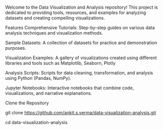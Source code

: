 Welcome to the Data Visualization and Analysis repository! This project is dedicated to providing tools, resources, and examples for analyzing datasets and creating compelling visualizations.

Features
Comprehensive Tutorials: Step-by-step guides on various data analysis techniques and visualization methods.

Sample Datasets: A collection of datasets for practice and demonstration purposes.

Visualization Examples: A gallery of visualizations created using different libraries and tools such as Matplotlib, Seaborn, Plotly

Analysis Scripts: Scripts for data cleaning, transformation, and analysis using Python (Pandas, NumPy).

Jupyter Notebooks: Interactive notebooks that combine code, visualizations, and narrative explanations.

Clone the Repository

git clone https://github.com/ankit.s.verma/data-visualization-analysis.git

cd data-visualization-analysis
